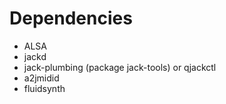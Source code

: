 
Dependencies
============

* ALSA
* jackd
* jack-plumbing (package jack-tools) or qjackctl
* a2jmidid
* fluidsynth

